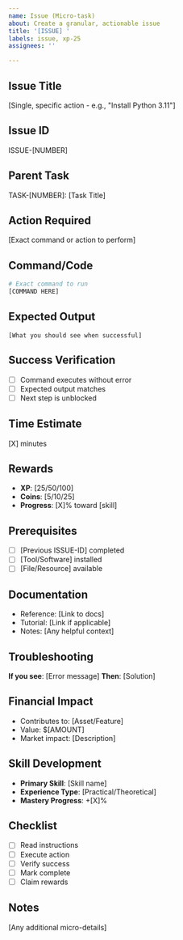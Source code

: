 ```yaml
---
name: Issue (Micro-task)
about: Create a granular, actionable issue
title: '[ISSUE] '
labels: issue, xp-25
assignees: ''

---
```


## Issue Title
[Single, specific action - e.g., "Install Python 3.11"]

## Issue ID
ISSUE-[NUMBER]

## Parent Task
TASK-[NUMBER]: [Task Title]

## Action Required
[Exact command or action to perform]

## Command/Code
```bash
# Exact command to run
[COMMAND HERE]
```

## Expected Output
```
[What you should see when successful]
```

## Success Verification
- [ ] Command executes without error
- [ ] Expected output matches
- [ ] Next step is unblocked

## Time Estimate
[X] minutes

## Rewards
- **XP**: [25/50/100]
- **Coins**: [5/10/25]
- **Progress**: [X]% toward [skill]

## Prerequisites
- [ ] [Previous ISSUE-ID] completed
- [ ] [Tool/Software] installed
- [ ] [File/Resource] available

## Documentation
- Reference: [Link to docs]
- Tutorial: [Link if applicable]
- Notes: [Any helpful context]

## Troubleshooting
**If you see**: [Error message]
**Then**: [Solution]

## Financial Impact
- Contributes to: [Asset/Feature]
- Value: $[AMOUNT]
- Market impact: [Description]

## Skill Development
- **Primary Skill**: [Skill name]
- **Experience Type**: [Practical/Theoretical]
- **Mastery Progress**: +[X]%

## Checklist
- [ ] Read instructions
- [ ] Execute action
- [ ] Verify success
- [ ] Mark complete
- [ ] Claim rewards

## Notes
[Any additional micro-details]